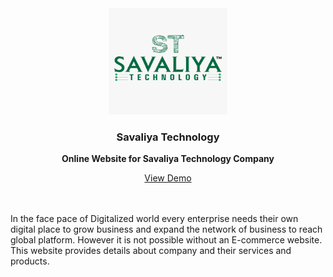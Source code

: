 
<div align="center">
  <a href="https://github.com/othneildrew/Best-README-Template">
    <img src="images/logo.jpg" alt="Logo" width="190" height="170">
  </a>

<h3 align="center">Savaliya Technology</h3>

<p align="center">
    <b>Online Website for Savaliya Technology Company</b>
    <br />
  </p>
  <a  href="https://savaliyatechnology.com" target="blank" >View Demo</a>
</div>

<br>
<br>

In the face pace of Digitalized world every enterprise needs their own digital place to grow business and expand the network of business to reach global platform. However it is not possible without an E-commerce website. This website provides details about company and their services and products.
